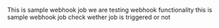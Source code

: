 This is sample webhook job
we are testing webhook functionality
this is sample webhook job 
check wether job is triggered or not
